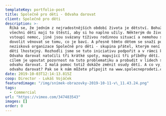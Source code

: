 ```yaml
---
templateKey: portfolio-post
title: Společně pro děti - Odvaha darovat
client: Společně pro děti
description: >-
  Říká se, že jedním z nejradostnějších období života je dětství. Bohužel ne
  všechni děti mají to štěstí, aby si ho naplno užily. Některým do života
  vstoupí nemoc, jiné jsou svázany tíživou rodinnou situací a nemohou si tak
  dovolit věnovat se tomu, co je baví. A přesně těmto dětem se snaží pomoct
  nezisková organizace Společně pro děti - skupina přátel, kterým není rozvoj
  dětí lhostejný. Rozhodli jsme se tuto iniciativu podpořit a v rámci kampaně
  Odvaha darovat natočili tři krátké spoty, mapující tři příběhy dětí. Jejich
  cílem je upoutat pozornost na tuto problematiku a probudit v lidech skutečnou
  odvahu darovat. I malá pomoc totiž dokáže změnit osudy dětí. A co vy, máte
  odvahu darovat? Pak se k nám můžete připojit na www.spolecneprodeti.cz.
date: 2019-10-03T12:14:13.815Z
coop: Director - Lukáš Vojáček
featuredimage: "/img/snímek-obrazovky-2019-10-11-v\_11.43.24.png"
tags:
  - Commercial
url: "https://vimeo.com/347483543"
images: []
order: 0
---
```

